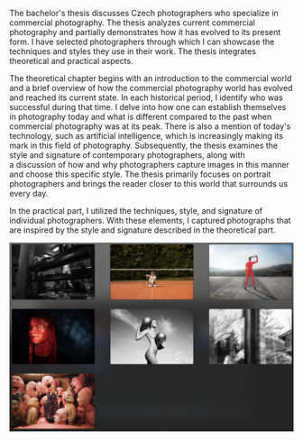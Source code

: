 
The bachelor's thesis discusses Czech photographers who specialize in commercial photography. The thesis analyzes current commercial photography and partially demonstrates how it has evolved to its present form. I have selected photographers through which I can showcase the techniques and styles they use in their work. The thesis integrates theoretical and practical aspects.

The theoretical chapter begins with an introduction to the commercial world and a brief overview of how the commercial photography world has evolved and reached its current state. In each historical period, I identify who was successful during that time. I delve into how one can establish themselves in photography today and what is different compared to the past when commercial photography was at its peak. There is also a mention of today's technology, such as artificial intelligence, which is increasingly making its mark in this field of photography. Subsequently, the thesis examines the style and signature of contemporary photographers, along with a discussion of how and why photographers capture images in this manner and choose this specific style. The thesis primarily focuses on portrait photographers and brings the reader closer to this world that surrounds us every day. 

In the practical part, I utilized the techniques, style, and signature of individual photographers. With these elements, I captured photographs that are inspired by the style and signature described in the theoretical part.

![A description of the image.](img/figure1.png)
